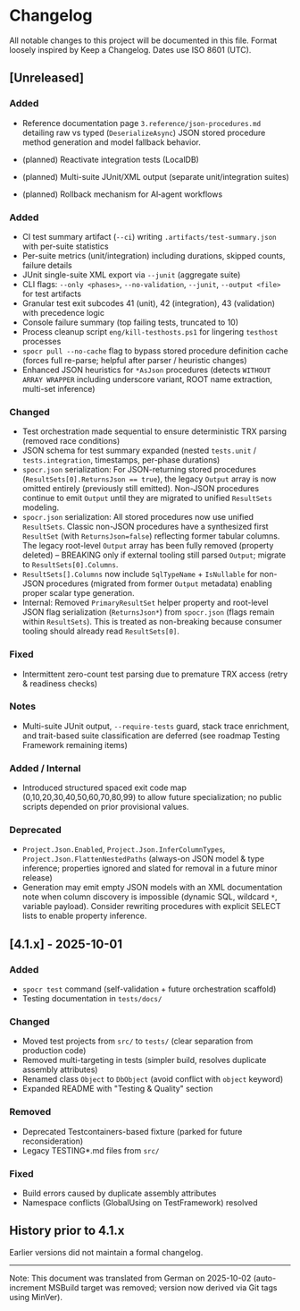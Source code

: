 # Changelog

All notable changes to this project will be documented in this file.
Format loosely inspired by Keep a Changelog. Dates use ISO 8601 (UTC).

## [Unreleased]

### Added

- Reference documentation page `3.reference/json-procedures.md` detailing raw vs typed (`DeserializeAsync`) JSON stored procedure method generation and model fallback behavior.

- (planned) Reactivate integration tests (LocalDB)
- (planned) Multi-suite JUnit/XML output (separate unit/integration suites)
- (planned) Rollback mechanism for AI‑agent workflows

### Added

- CI test summary artifact (`--ci`) writing `.artifacts/test-summary.json` with per-suite statistics
- Per-suite metrics (unit/integration) including durations, skipped counts, failure details
- JUnit single-suite XML export via `--junit` (aggregate suite)
- CLI flags: `--only <phases>`, `--no-validation`, `--junit`, `--output <file>` for test artifacts
- Granular test exit subcodes 41 (unit), 42 (integration), 43 (validation) with precedence logic
- Console failure summary (top failing tests, truncated to 10)
- Process cleanup script `eng/kill-testhosts.ps1` for lingering `testhost` processes
- `spocr pull --no-cache` flag to bypass stored procedure definition cache (forces full re-parse; helpful after parser / heuristic changes)
- Enhanced JSON heuristics for `*AsJson` procedures (detects `WITHOUT ARRAY WRAPPER` including underscore variant, ROOT name extraction, multi-set inference)

### Changed

- Test orchestration made sequential to ensure deterministic TRX parsing (removed race conditions)
- JSON schema for test summary expanded (nested `tests.unit` / `tests.integration`, timestamps, per-phase durations)
- `spocr.json` serialization: For JSON-returning stored procedures (`ResultSets[0].ReturnsJson == true`), the legacy `Output` array is now omitted entirely (previously still emitted). Non-JSON procedures continue to emit `Output` until they are migrated to unified `ResultSets` modeling.
- `spocr.json` serialization: All stored procedures now use unified `ResultSets`. Classic non-JSON procedures have a synthesized first `ResultSet` (with `ReturnsJson=false`) reflecting former tabular columns. The legacy root-level `Output` array has been fully removed (property deleted) – BREAKING only if external tooling still parsed `Output`; migrate to `ResultSets[0].Columns`.
- `ResultSets[].Columns` now include `SqlTypeName` + `IsNullable` for non-JSON procedures (migrated from former `Output` metadata) enabling proper scalar type generation.
- Internal: Removed `PrimaryResultSet` helper property and root-level JSON flag serialization (`ReturnsJson*`) from `spocr.json` (flags remain within `ResultSets`). This is treated as non-breaking because consumer tooling should already read `ResultSets[0]`.

### Fixed

- Intermittent zero-count test parsing due to premature TRX access (retry & readiness checks)

### Notes

- Multi-suite JUnit output, `--require-tests` guard, stack trace enrichment, and trait-based suite classification are deferred (see roadmap Testing Framework remaining items)

### Added / Internal

- Introduced structured spaced exit code map (0,10,20,30,40,50,60,70,80,99) to allow future specialization; no public scripts depended on prior provisional values.

### Deprecated

- `Project.Json.Enabled`, `Project.Json.InferColumnTypes`, `Project.Json.FlattenNestedPaths` (always-on JSON model & type inference; properties ignored and slated for removal in a future minor release)
- Generation may emit empty JSON models with an XML documentation note when column discovery is impossible (dynamic SQL, wildcard `*`, variable payload). Consider rewriting procedures with explicit SELECT lists to enable property inference.

## [4.1.x] - 2025-10-01

### Added

- `spocr test` command (self-validation + future orchestration scaffold)
- Testing documentation in `tests/docs/`

### Changed

- Moved test projects from `src/` to `tests/` (clear separation from production code)
- Removed multi-targeting in tests (simpler build, resolves duplicate assembly attributes)
- Renamed class `Object` to `DbObject` (avoid conflict with `object` keyword)
- Expanded README with "Testing & Quality" section

### Removed

- Deprecated Testcontainers-based fixture (parked for future reconsideration)
- Legacy TESTING\*.md files from `src/`

### Fixed

- Build errors caused by duplicate assembly attributes
- Namespace conflicts (GlobalUsing on TestFramework) resolved

## History prior to 4.1.x

Earlier versions did not maintain a formal changelog.

---

Note: This document was translated from German on 2025-10-02 (auto-increment MSBuild target was removed; version now derived via Git tags using MinVer).
